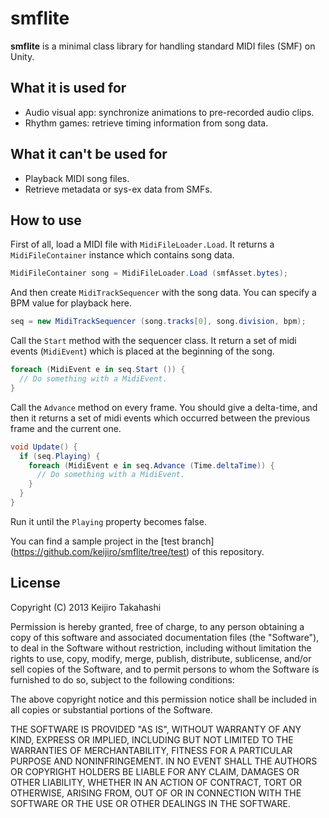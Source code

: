 smflite
=======

**smflite** is a minimal class library for handling standard MIDI files (SMF)
on Unity.

What it is used for
-------------------

- Audio visual app: synchronize animations to pre-recorded audio clips.
- Rhythm games: retrieve timing information from song data.

What it can't be used for
-------------------------

- Playback MIDI song files.
- Retrieve metadata or sys-ex data from SMFs.

How to use
----------

First of all, load a MIDI file with `MidiFileLoader.Load`. It returns a
`MidiFileContainer` instance which contains song data.

```C#
MidiFileContainer song = MidiFileLoader.Load (smfAsset.bytes);
```

And then create `MidiTrackSequencer` with the song data. You can specify a BPM
value for playback here.

```C#
seq = new MidiTrackSequencer (song.tracks[0], song.division, bpm);
```

Call the `Start` method with the sequencer class. It return a set of midi
events (`MidiEvent`) which is placed at the beginning of the song.

```C#
foreach (MidiEvent e in seq.Start ()) {
  // Do something with a MidiEvent.
}
```

Call the `Advance` method on every frame. You should give a delta-time, and
then it returns a set of midi events which occurred between the previous frame
and the current one.

```C#
void Update() {
  if (seq.Playing) {
    foreach (MidiEvent e in seq.Advance (Time.deltaTime)) {
      // Do something with a MidiEvent.
    }
  }
}
```

Run it until the `Playing` property becomes false.

You can find a sample project in the [test branch]
(https://github.com/keijiro/smflite/tree/test) of this repository.

License
-------

Copyright (C) 2013 Keijiro Takahashi

Permission is hereby granted, free of charge, to any person obtaining a copy of
this software and associated documentation files (the "Software"), to deal in
the Software without restriction, including without limitation the rights to
use, copy, modify, merge, publish, distribute, sublicense, and/or sell copies of
the Software, and to permit persons to whom the Software is furnished to do so,
subject to the following conditions:

The above copyright notice and this permission notice shall be included in all
copies or substantial portions of the Software.

THE SOFTWARE IS PROVIDED "AS IS", WITHOUT WARRANTY OF ANY KIND, EXPRESS OR
IMPLIED, INCLUDING BUT NOT LIMITED TO THE WARRANTIES OF MERCHANTABILITY, FITNESS
FOR A PARTICULAR PURPOSE AND NONINFRINGEMENT. IN NO EVENT SHALL THE AUTHORS OR
COPYRIGHT HOLDERS BE LIABLE FOR ANY CLAIM, DAMAGES OR OTHER LIABILITY, WHETHER
IN AN ACTION OF CONTRACT, TORT OR OTHERWISE, ARISING FROM, OUT OF OR IN
CONNECTION WITH THE SOFTWARE OR THE USE OR OTHER DEALINGS IN THE SOFTWARE.


